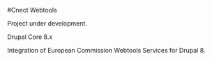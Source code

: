 #Cnect Webtools

Project under development.

Drupal Core 8.x

Integration of European Commission Webtools Services for Drupal 8.

